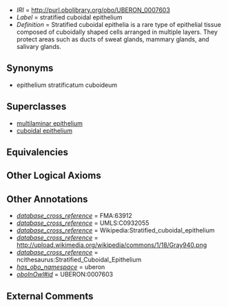  * *IRI* = http://purl.obolibrary.org/obo/UBERON_0007603
 * *Label* = stratified cuboidal epithelium
 * *Definition* = Stratified cuboidal epithelia is a rare type of epithelial tissue composed of cuboidally shaped cells arranged in multiple layers. They protect areas such as ducts of sweat glands, mammary glands, and salivary glands.

## Synonyms

 * epithelium stratificatum cuboideum

## Superclasses

 * [multilaminar epithelium](../../UBERON/86/UBERON_0000486.md)
 * [cuboidal epithelium](../../UBERON/77/UBERON_0010077.md)

## Equivalencies


## Other Logical Axioms


## Other Annotations

 * *[database_cross_reference](../../ef/oboInOwl#hasDbXref.md)* = FMA:63912
 * *[database_cross_reference](../../ef/oboInOwl#hasDbXref.md)* = UMLS:C0932055
 * *[database_cross_reference](../../ef/oboInOwl#hasDbXref.md)* = Wikipedia:Stratified_cuboidal_epithelium
 * *[database_cross_reference](../../ef/oboInOwl#hasDbXref.md)* = http://upload.wikimedia.org/wikipedia/commons/1/18/Gray940.png
 * *[database_cross_reference](../../ef/oboInOwl#hasDbXref.md)* = ncithesaurus:Stratified_Cuboidal_Epithelium
 * *[has_obo_namespace](../../ce/oboInOwl#hasOBONamespace.md)* = uberon
 * *[oboInOwl#id](../../id/oboInOwl#id.md)* = UBERON:0007603

## External Comments

